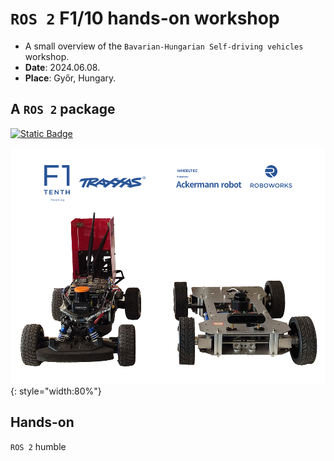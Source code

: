 # `ROS 2` F1/10 hands-on workshop

- A small overview of the `Bavarian-Hungarian Self-driving vehicles` workshop.
- **Date**: 2024.06.08. 
- **Place**: Győr, Hungary.


## A `ROS 2` package

[![Static Badge](https://img.shields.io/badge/ROS_2-Humble-34aec5)](https://docs.ros.org/en/humble/)

![](https://raw.githubusercontent.com/robotverseny/robotverseny.github.io/main/img/f1tenth_wheeltec_roboworks03.png){: style="width:80%"}

## Hands-on
`ROS 2` humble 